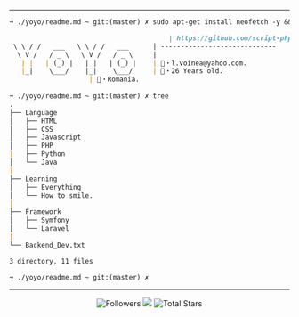 <!--
  Hi skiddy, Lot of people copy / paste my readme please don't remove this line !
  >> Github:  https://github.com/Its-Vichy
  Thanks <3
-->
----
```md
➜ ./yoyo/readme.md ~ git:(master) ✗ sudo apt-get install neofetch -y && neofetch

                                        | https://github.com/script-php
 \ \ / /   ___   \ \ / /   ___  	| -----------------------------
  \ V /   / _ \   \ V /   / _ \ 	| 
   | |   | (_) |   | |   | (_) |	| 📧・l.voinea@yahoo.com.
   |_|    \___/    |_|    \___/ 	| 📝・26 Years old.
					| 🏴・Romania.
   
➜ ./yoyo/readme.md ~ git:(master) ✗ tree
.
├── Language
│   ├── HTML
│   ├── CSS
│   ├── Javascript
│   ├── PHP
|   ├── Python
│   └── Java
|
├── Learning
│   ├── Everything
│   └── How to smile.
|
├── Framework
│   ├── Symfony
│   └── Laravel
|
└── Backend_Dev.txt

3 directory, 11 files

➜ ./yoyo/readme.md ~ git:(master) ✗ 
```

-----

<p align="center">
  <img alt="Followers" src="https://img.shields.io/github/followers/script-php?style=for-the-badge&logo=stylelint&color=Crimson">
  <img src="https://komarev.com/ghpvc/?username=script-php&style=for-the-badge&logo=Streamlit&color=Crimson&logo=Bookmeter">
  <img alt="Total Stars" src="https://img.shields.io/github/stars/script-php?style=for-the-badge&logo=Streamlit&color=Crimson">
</p>

